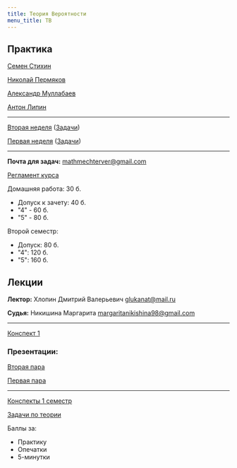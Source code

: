 ```yaml
---
title: Теория Вероятности
menu_title: ТВ
---
```


## Практика

[Семен Стихин](https://t.me/samstikhin)

[Николай Пермяков](https://t.me/Envoy_of_Darkness)

[Александр Муллабаев](https://t.me/Programmer007)

[Антон Липин](https://t.me/antonlipin)

---

[Вторая неделя](practice/2_solved) ([Задачи](practice/2))

[Первая неделя](practice/1_solved) ([Задачи](practice/1))

---

**Почта для задач:** mathmechterver@gmail.com

[Регламент курса](https://docs.google.com/document/d/11hwt5iI8w8OMd6HvdSK6FvEmuNv0xnQ3ynRbrenP8DI/edit)



Домашняя работа: 30 б.

- Допуск к зачету: 40 б.
- "4" - 60 б.
- "5" - 80 б.

Второй семестр:

- Допуск: 80 б.
- "4": 120 б.
- "5": 160 б.

## Лекции

**Лектор:** Хлопин Дмитрий Валерьевич glukanat@mail.ru

**Судья:** Никишина Маргарита margaritanikishina98@gmail.com

---

[Конспект 1](lectures/1)

### Презентации:

[Вторая пара](files/лекция2.pdf)

[Первая пара](files/лекция1.pdf)

---

[Конспекты 1 семестр](files/конспект1.pdf)

[Задачи по теории](files/teor_problems.pdf)



Баллы за:

* Практику
* Опечатки
* 5-минутки